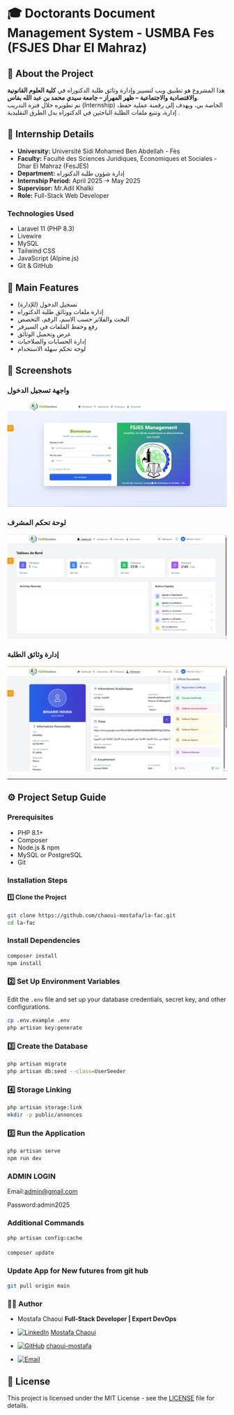 # 🎓 Doctorants Document Management System - USMBA Fes (FSJES Dhar El Mahraz)

## 📌 About the Project
هذا المشروع هو تطبيق ويب لتسيير وإدارة وثائق طلبة الدكتوراه في **كلية العلوم القانونية والاقتصادية والاجتماعية – ظهر المهراز – جامعة سيدي محمد بن عبد الله بفاس**.  
تم تطويره خلال فترة التدريب (Internship) الخاصة بي، ويهدف إلى رقمنة عملية حفظ، إدارة، وتتبع ملفات الطلبة الباحثين في الدكتوراه بدل الطرق التقليدية .

## 🏢 Internship Details
- **University:** Université Sidi Mohamed Ben Abdellah - Fès  
- **Faculty:** Faculté des Sciences Juridiques, Économiques et Sociales - Dhar El Mahraz (FesJES)  
- **Department:** إدارة شؤون طلبة الدكتوراه  
- **Internship Period:** April 2025 → May 2025  
- **Supervisor:** Mr.Adil Khalki  
- **Role:** Full-Stack Web Developer  

### **Technologies Used**
- Laravel 11 (PHP 8.3)
- Livewire
- MySQL
- Tailwind CSS
- JavaScript (Alpine.js)
- Git & GitHub

## 🎯 Main Features
- تسجيل الدخول (للإدارة)
- إدارة ملفات ووثائق طلبة الدكتوراه
- البحث والفلاتر حسب الاسم، الرقم، التخصص
- رفع وحفظ الملفات في السيرفر
- عرض وتحميل الوثائق
- إدارة الحسابات والصلاحيات
- لوحة تحكم سهلة الاستخدام

## 📸 Screenshots

### واجهة تسجيل الدخول
![Login Page](screenshots/login.png)

### لوحة تحكم المشرف
![Admin Dashboard](screenshots/dashboard.png)

### إدارة وثائق الطلبة
![Documents Management](screenshots/documents.png)

---

## ⚙️ Project Setup Guide

### Prerequisites
* PHP 8.1+
* Composer
* Node.js & npm
* MySQL or PostgreSQL
* Git

### Installation Steps

#### 1️⃣ Clone the Project
```bash
git clone https://github.com/chaoui-mostafa/la-fac.git
cd la-fac
```
###  Install Dependencies
```bash
composer install
npm install
```

### 2️⃣ Set Up Environment Variables
Edit the `.env` file and set up your database credentials, secret key, and other configurations.
```bash
cp .env.example .env
php artisan key:generate

```

### 3️⃣ Create the Database
```bash
php artisan migrate
php artisan db:seed --class=UserSeeder

```
### 4️⃣  Storage Linking
```bash
php artisan storage:link
mkdir -p public/annonces
```
### 5️⃣ Run the Application
```bash
php artisan serve
npm run dev
```
### ADMIN LOGIN
Email:admin@gmail.com

Password:admin2025
### Additional Commands
```bash
php artisan config:cache

composer update
```

### Update App for New futures from git hub
```bash
git pull origin main
```
### 🧑‍💻 Author
- Mostafa Chaoui
**Full-Stack Developer | Expert DevOps**

- [![LinkedIn](https://img.shields.io/badge/LinkedIn-0077B5?style=flat&logo=linkedin&logoColor=white)](https://www.linkedin.com/in/mostafa-chaoui/) [Mostafa Chaoui](https://www.linkedin.com/in/mostafa-chaoui/)
- [![GitHub](https://img.shields.io/badge/GitHub-181717?style=flat&logo=github&logoColor=white)](https://github.com/chaoui-mostafa) [chaoui-mostafa](https://github.com/chaoui-mostafa)
- [![Email](https://img.shields.io/badge/Email-chaoui.mostafa@gmail.com-D14836?style=flat&logo=gmail&logoColor=white)](mailto:chaoui.mostafa@gmail.com)







## 📝 License
This project is licensed under the MIT License - see the [LICENSE](LICENSE) file for details.




